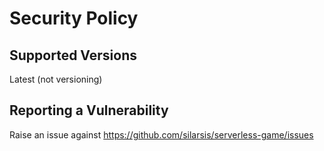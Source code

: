 # Security Policy

## Supported Versions

Latest (not versioning)

## Reporting a Vulnerability

Raise an issue against https://github.com/silarsis/serverless-game/issues
